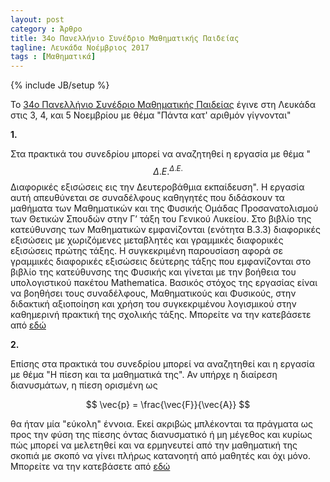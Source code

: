 ```yaml
---
layout: post
category : Άρθρο
title: 34o Πανελλήνιο Συνέδριο Μαθηματικής Παιδείας
tagline: Λευκάδα Νοέμβριος 2017
tags : [Μαθηματικά]
---
```

{% include JB/setup %}

To [34o Πανελλήνιο Συνέδριο Μαθηματικής Παιδείας](http://www.emesynedrio34.gr/) έγινε στη Λευκάδα στις 3, 4, και 5 Νοεμβρίου
με θέμα "Πάντα κατ' αριθμόν γίγνονται"

**1.** 

Στα πρακτικά του συνεδρίου μπορεί να αναζητηθεί η εργασία με θέμα "$$Δ.Ε.^{Δ.Ε.}$$ Διαφορικές εξισώσεις εις την Δευτεροβάθμια εκπαίδευση".
Η εργασία αυτή απευθύνεται σε συναδέλφους καθηγητές που διδάσκουν τα μαθήματα των Μαθηματικών και της Φυσικής Ομάδας Προσανατολισμού των Θετικών Σπουδών στην Γ’ τάξη
του Γενικού Λυκείου. Στο βιβλίο της κατεύθυνσης των Μαθηματικών εμφανίζονται (ενότητα Β.3.3) διαφορικές εξισώσεις με χωριζόμενες μεταβλητές και γραμμικές διαφορικές εξισώσεις
πρώτης τάξης. Η συγκεκριμένη παρουσίαση αφορά σε γραμμικές διαφορικές εξισώσεις δεύτερης τάξης που εμφανίζονται στο βιβλίο της κατεύθυνσης της Φυσικής και γίνεται με την βοήθεια του
υπολογιστικού πακέτου Mathematica. Βασικός στόχος της εργασίας είναι να βοηθήσει τους συναδέλφους, Μαθηματικούς και Φυσικούς, στην διδακτική αξιοποίηση και χρήση του
συγκεκριμένου λογισμικού στην καθημερινή πρακτική της σχολικής τάξης. 
Μπορείτε να την κατεβάσετε από [εδώ](https://drive.google.com/open?id=0B2PMgebiPbrIZVprckpMNFJEcHc)

**2.**

Επίσης στα πρακτικά του συνεδρίου μπορεί να αναζητηθεί και η εργασία με θέμα "Η πίεση και τα μαθηματικά της". Αν υπήρχε η διαίρεση διανυσμάτων, η πίεση ορισμένη ως 

$$ \vec{p} = \frac{\vec{F}}{\vec{A}} $$

θα ήταν μία "εύκολη" έννοια. Εκεί ακριβώς μπλέκονται τα πράγματα ως προς την φύση της πίεσης όντας διανυσματικό ή μη μέγεθος και κυρίως πώς μπορεί να μελετηθεί και να ερμηνευτεί από την μαθηματική της
σκοπιά με σκοπό να γίνει πλήρως κατανοητή από μαθητές και όχι μόνο. Μπορείτε να την κατεβάσετε από [εδώ](https://drive.google.com/open?id=1WvtEQmwE4SOZu9iiizIIOiysYSkzjAbT)

